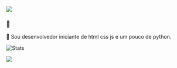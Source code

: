<img src="https://i.ibb.co/JtqQgyD/20210511-224808.jpg">

### 📡
👤 Sou desenvolvedor iniciante de html css js e um pouco de python.

![Stats](https://github-readme-stats.vercel.app/api?username=CT0222)

[<img src="https://img.shields.io/badge/discord-7280DA.svg?&style=for-the-badge&logo=discord&logoColor=white" />](https://discord.gg/h22GUAGmAH)
